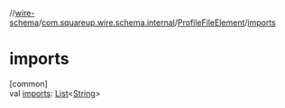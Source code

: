 //[wire-schema](../../../index.md)/[com.squareup.wire.schema.internal](../index.md)/[ProfileFileElement](index.md)/[imports](imports.md)

# imports

[common]\
val [imports](imports.md): [List](https://kotlinlang.org/api/latest/jvm/stdlib/kotlin.collections/-list/index.html)&lt;[String](https://kotlinlang.org/api/latest/jvm/stdlib/kotlin/-string/index.html)&gt;
